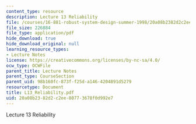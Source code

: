 ```yaml
---
content_type: resource
description: Lecture 13 Reliability
file: /courses/16-881-robust-system-design-summer-1998/20a08b2382d2c2ee80773678f0d992e7_L13_Reliability.pdf
file_size: 226884
file_type: application/pdf
hide_download: true
hide_download_original: null
learning_resource_types:
- Lecture Notes
license: https://creativecommons.org/licenses/by-nc-sa/4.0/
ocw_type: OCWFile
parent_title: Lecture Notes
parent_type: CourseSection
parent_uid: 98b160fc-873f-f25d-a146-4204891d5279
resourcetype: Document
title: L13_Reliability.pdf
uid: 20a08b23-82d2-c2ee-8077-3678f0d992e7
---
```

Lecture 13 Reliability